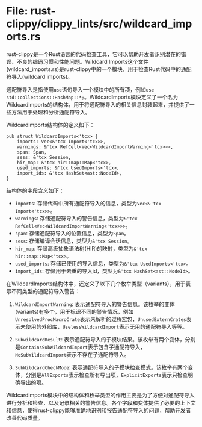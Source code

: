 # File: rust-clippy/clippy_lints/src/wildcard_imports.rs

rust-clippy是一个Rust语言的代码检查工具，它可以帮助开发者识别潜在的错误、不良的编码习惯和性能问题。Wildcard Imports这个文件(wildcard_imports.rs)是rust-clippy中的一个模块，用于检查Rust代码中的通配符导入(wildcard imports)。

通配符导入是指使用`use`语句导入一个模块中的所有项，例如`use std::collections::HashMap::*;`。WildcardImports模块定义了一个名为WildcardImports的结构体，用于将通配符导入的相关信息封装起来，并提供了一些方法用于处理和分析通配符导入。

WildcardImports结构体的定义如下：
```
pub struct WildcardImports<'tcx> {
    imports: Vec<&'tcx Import<'tcx>>,
    warnings: &'tcx RefCell<Vec<WildcardImportWarning<'tcx>>>,
    span: Span,
    sess: &'tcx Session,
    hir_map: &'tcx hir::map::Map<'tcx>,
    used_imports: &'tcx UsedImports<'tcx>,
    import_ids: &'tcx HashSet<ast::NodeId>,
}
```

结构体的字段含义如下：
- `imports`: 存储代码中所有通配符导入的信息，类型为`Vec<&'tcx Import<'tcx>>`。
- `warnings`: 存储通配符导入的警告信息，类型为`&'tcx RefCell<Vec<WildcardImportWarning<'tcx>>>`。
- `span`: 存储通配符导入的位置信息，类型为`Span`。
- `sess`: 存储编译会话信息，类型为`&'tcx Session`。
- `hir_map`: 存储高级抽象语法树(HIR)的映射，类型为`&'tcx hir::map::Map<'tcx>`。
- `used_imports`: 存储已使用的导入信息，类型为`&'tcx UsedImports<'tcx>`。
- `import_ids`: 存储用于去重的导入id，类型为`&'tcx HashSet<ast::NodeId>`。

在WildcardImports结构体中，还定义了以下几个枚举类型（variants），用于表示不同类型的通配符导入警告：

1. `WildcardImportWarning`: 表示通配符导入的警告信息。该枚举的变体(variants)有多个，用于标识不同的警告情况，例如`UnresolvedProcMacroCrate`表示未解析的过程宏包，`UnusedExternCrates`表示未使用的外部库，`UselessWildcardImport`表示无用的通配符导入等等。

2. `SubwildcardResult`: 表示通配符导入的子模块结果。该枚举有两个变体，分别是`ContainsSubWildcardImport`表示包含子通配符导入，`NoSubWildcardImport`表示不存在子通配符导入。

3. `SubWildcardCheckMode`: 表示通配符导入的子模块检查模式。该枚举有两个变体，分别是`AllExports`表示检查所有导出项，`ExplicitExports`表示只检查明确导出的项。

WildcardImports模块中的结构体和枚举类型的作用主要是为了方便对通配符导入进行分析和检查，以及记录相关的警告信息。各个字段和变体提供了必要的上下文和信息，使得rust-clippy能够准确地识别和报告通配符导入的问题，帮助开发者改善代码质量。

